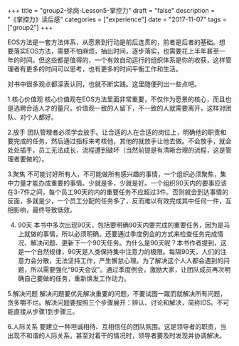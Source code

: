 +++
title = "group2-徐岗-Lesson5-掌控力"
draft = "false"
description = "《掌控力》读后感"
categories = ["experience"]
date = "2017-11-07"
tags =["group2"]
+++

EOS方法是一套方法体系，从愿景到行动是前后连贯的，前者是后者的基础。想要落实EOS方法，需要不怕麻烦，抽出时间，逐步落实，也需要花上半年甚至一年的时间。但这些都是值得的，一个有效自动运行的组织体系是你的收获，这样管理者有更多的时间可以思考，也有更多的时间平衡工作和生活。

对书中很多观点都深表认同，也就不断实践。这里随便列出一些点吧。

1.核心价值观
核心价值观在EOS方法里面非常重要，不仅作为愿景的核心，而且也是选聘合适人才的量尺。价值观一致的人留下，不一致的人就需要离开，这样对团队、对个人都好。

2.放手
团队管理者必须学会放手。让合适的人在合适的岗位上，明确他的职责和要完成的任务，然后通过指标来考核他，其他的就放手让他去做。不会放手，就会处处插手，员工无法成长，流程遭到破坏（当然前提是有清晰合理的流程，这是管理者要做的）。

3.聚焦
不可能讨好所有人，不可能做所有感兴趣的事情，一个组织必须聚焦，集中力量才能办成重要的事情。少就是多，少就是好。一个组织90天内的要事应该在3-7件之间，每个员工90天的内的重要任务不应超过3件。否则就会到达事情的反面，多就是少，一个员工分配的任务多了，反而难以有效完成其中任何一件，互相影响，最终导致低效。

4. 90天
本书中多次出现90天，包括要明确90天内要完成的重要任务，因为是马上就做的事情，所以必须明确。还要通过季度例会的方式来检查任务完成情况、解决问题、更新下一个90天任务。为什么是90天呢？本书作者提到，这是一个自然规律，90天是人类保持集中注意力的极限。每隔90天，人们的注意力会分散，无法坚持工作，产生懈怠心理。为了解决这个人人都会遇到的问题，所以需要强化“90天会议”。通过季度例会，激励大家，让团队成员再次明确自己要做的任务，重新焕发工作动力。

5.解决问题
解决问题要优先解决重要的问题，不要试图一蹴而就解决所有问题，贪多嚼不烂。解决问题要按照三个步骤展开：辨认、讨论和解决，简称IDS。不可能直接从步骤1到步骤三。

6.人际关系
要建立一种坦诚相待、互相信任的团队氛围。这是领导者的职责，当出现不和谐的人际关系，甚至对着干的情况时，领导者要及时发现并协调解决。
